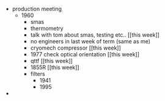 - production meeting
	- 1960
		- smas
		- thermometry
		- talk with tom about smas, testing etc..  [[this week]]
		- no engineers in last week of term (same as me)
		- cryomech compressor [[this week]]
		- 1977 check optical orientation [[this week]]
		- qttf [[this week]]
		- 1855R [[this week]]
		- filters
			- 1941
			- 1995
-